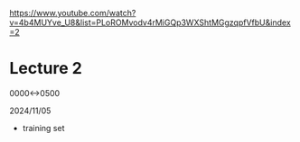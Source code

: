 https://www.youtube.com/watch?v=4b4MUYve_U8&list=PLoROMvodv4rMiGQp3WXShtMGgzqpfVfbU&index=2

# Lecture 2

0000<->0500

2024/11/05

- training set
